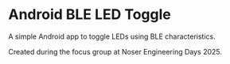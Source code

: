 # Android BLE LED Toggle

A simple Android app to toggle LEDs using BLE characteristics.

Created during the focus group at Noser Engineering Days 2025.
